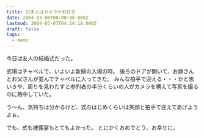```yaml
---
title: 日本人はカメラがお好き
date: 2004-03-06T00:00:00.000Z
lastmod: 2004-03-07T04:24:18.000Z
draft: false
tags:
  - memo
---
```


今日は友人の結婚式だった。

式場はチャペルで、いよいよ新婦の入場の時。 後ろのドアが開いて、お嫁さんとお父さんが並んでチャペルに入ってきた。 みんな拍手で迎える・・・かと思いきや、周りを見わたすと参列者の半分くらいの人がカメラを構えて写真を撮るのに熱中していた。

う〜ん、気持ちは分かるけど、式のはじめくらいは笑顔と拍手で迎えてあげようよぉ。

でも、式も披露宴もとてもよかった。 とにかくおめでとう、お幸せに。
